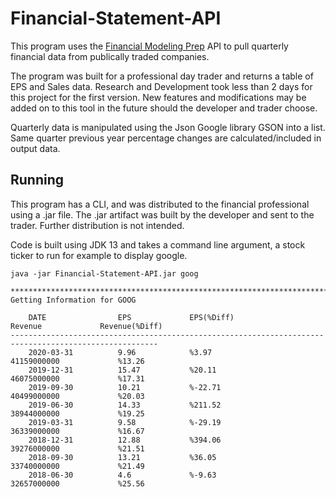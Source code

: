 # Financial-Statement-API

This program uses the [Financial Modeling Prep](https://financialmodelingprep.com/developer/docs/)
API to pull quarterly financial data from publically traded companies. 

The program was built for a professional day trader and returns a table of EPS and Sales data. Research and Development took less than 2 days for this project for the first version.  New features and modifications may be added on to this tool in the future should the developer and trader choose. 

Quarterly data is manipulated using the Json Google library GSON into a list. Same quarter previous year percentage changes are calculated/included in output data. 

## Running

This program has a CLI, and was distributed to the financial professional using a .jar file. The .jar artifact was built by the developer and sent to the trader. Further distribution is not intended. 

Code is built using JDK 13 and takes a command line argument, a stock ticker to run for example to display google. 

```java -jar Financial-Statement-API.jar goog```


``` 
*******************************************************************************************************
Getting Information for GOOG

    DATE                EPS             EPS(%Diff)              Revenue             Revenue(%Diff)
-------------------------------------------------------------------------------------------------------
	2020-03-31			9.96			%3.97				41159000000				%13.26
	2019-12-31			15.47			%20.11				46075000000				%17.31
	2019-09-30			10.21			%-22.71				40499000000				%20.03
	2019-06-30			14.33			%211.52				38944000000				%19.25
	2019-03-31			9.58			%-29.19				36339000000				%16.67
	2018-12-31			12.88			%394.06				39276000000				%21.51
	2018-09-30			13.21			%36.05				33740000000				%21.49
	2018-06-30			4.6 			%-9.63				32657000000				%25.56
```



 